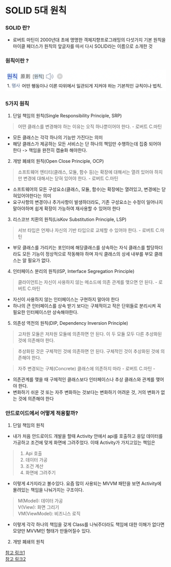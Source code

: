 # SOLID 5대 원칙

###   SOLID 란?
- 로버트 마틴이 2000년대 초에 명명한 객체지향프로그래밍의 다섯가지 기본 원칙을 마이클 페더스가 원칙의 앞글자를 따서 다시 SOLID라는 이름으로 소개한 것

### 원칙이란 ?
![이미지1](https://github.com/hunihun/TIL/blob/main/image/SOLID/principle.png)

### 5가지 원칙
1. 단일 책임의 원칙(Single Responsibility Principle, SRP)
>어떤 클래스를 변경해야 하는 이유는 오직 하나뿐이어야 한다. - 로버트 C.마틴

- 모든 클래스는 각각 하나의 기능만 가진다는 의미
- 해당 클래스가 제공하는 모든 서비스는 단 하나의 책임만 수행하는데 집중 되어야 한다 -> 책임을 완전히 캡슐화 해야한다.

2. 개방 폐쇄의 원칙(Open Close Principle, OCP)
>소프트웨어 엔티티(클래스, 모듈, 함수 등)는 확장에 대해서는 열려 있어야 하지만 변경에 대해서는 닫혀 있어야 한다. - 로버트 C.마틴

- 소프트웨어의 모든 구성요소(클래스, 모듈, 함수)는 확장에는 열려있고, 변경에는 닫혀있어야한다는 의미
- 요구사항의 변경이나 추가사항이 발생하더라도, 기존 구성요소는 수정이 일어나지 말아야하며 쉽게 확장이 가능하여 재사용할 수 있어야 한다

3. 리스코브 치환의 원칙(LisKov Substitution Principle, LSP)
>서브 타입은 언제나 자신의 기반 타입으로 교체할 수 있어야 한다. - 로버트 C.마틴

- 부모 클래스를 가리키는 포인터에 해당클래스를 상속하는 자식 클래스를 할당하더라도 모든 기능이 정상적으로 작동해야 하며 자식 클래스의 상세 내부를 부모 클래스는 알 필요가 없다.

4. 인터페이스 분리의 원칙(ISP, Interface Segregation Principle)
>클라이언트는 자신이 사용하지 않는 메소드에 의존 관계를 맺으면 안 된다. - 로버트 C.마틴

- 자신이 사용하지 않는 인터페이스는 구현하지 말아야 한다
- 하나의 큰 인터페이스를 상속 받기 보다는 구체적이고 작은 단위들로 분리시켜 꼭 필요한 인터페이스만 상속해야한다.

5. 의존성 역전의 원칙(DIP, Dependency Inversion Principle)
>고차원 모듈은 저차원 모듈에 의존하면 안 된다. 이 두 모듈 모두 다른 추상화된 것에 의존해야 한다.  

>추상화된 것은 구체적인 것에 의존하면 안 된다. 구체적인 것이 추상화된 것에 의존해야 한다.  

>자주 변경되는 구체(Concrete) 클래스에 의존하지 마라 - 로버트 C.마틴 -

- 의존관계를 맺을 때 구체적인 클래스보다 인터페이스나 추상 클래스와 관계를 맺어야 한다.
- 변화하기 쉬운 것 또는 자주 변화하는 것보다는 변화하기 어려운 것, 거의 변화가 없는 것에 의존해야 한다

### 안드로이드에서 어떻게 적용할까?
1. 단일 책임의 원칙
- 내가 처음 안드로이드 개발을 할때 Activity 안에서 api를 호출하고 응답 데이터를 가공하고 조건에 맞게 화면에 그려주었다. 이때 Activity가 가지고있는 책임은

>1. Api 호출
>2. 데이터 가공
>3. 조건 계산
>4. 화면에 그려주기

- 이렇게 4가지라고 볼수있다. 요즘 많이 사용되는 MVVM 패턴을 보면 Activity에 몰려있는 책임을 나눠가지는 구조이다.

>M(Model): 데이터 가공  
V(View): 화면 그리기  
VM(ViewModel): 비즈니스 로직

- 이렇게 각각 하나의 책임을 갖게 Class를 나눠주더라도 책임에 대한 이해가 없다면 모양만 MVVM인 형태가 만들어질수 있다.

2. 개방 폐쇄의 원칙

[참고 링크1](https://devlog-wjdrbs96.tistory.com/380#recentEntries)  
[참고 링크2](https://jaeyeong951.medium.com/%EA%B0%9D%EC%B2%B4%EC%A7%80%ED%96%A5-5%EC%9B%90%EC%B9%99-solid-ac7d4d660f4d)  

